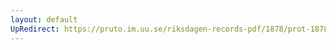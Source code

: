 ```yaml
---
layout: default
UpRedirect: https://pruto.im.uu.se/riksdagen-records-pdf/1878/prot-1878--ak--053/prot-1878--ak--053_027.pdf
---
```


